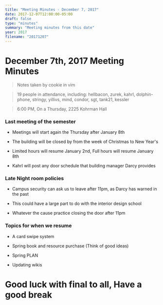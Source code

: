 ```yaml
---
title: "Meeting Minutes - December 7, 2017"
date: 2017-12-07T12:00:00-05:00
draft: false
type: "minutes"
summary: "Meeting minutes from this date"
year: 2017
filename: "20171207"
---
```


# December 7th, 2017 Meeting Minutes
> Notes taken by cookie in vim

> 19 people in attendance, including: hellbacon, zurek, kahrl, dolphin-phone, stringy, yillivs, mind, condor, sgt, tank21, kessler

> 6:00 PM, On a Thursday, 2225 Kohrman Hall


###  Last meeting of the semester

- Meetings will start again the Thursday after January 8th

- The building will be closed by from the week of Christmas to New Year's 

- Limited hours will resume January 2nd, Full hours will resume January 8th

- Kahrl will post any door schedule that building manager Darcy provides


### Late Night room policies

- Campus security can ask us to leave after 11pm, as Darcy has warned in the past

- This could have a large part to do with the interior design school

- Whatever the cause practice closing the door after 11pm


### Topics for when we resume

- A card swipe system

- Spring book and resource purchase (Think of good ideas)

- Spring PLAN

- Updating wikis


# Good luck with final to all, Have a good break
